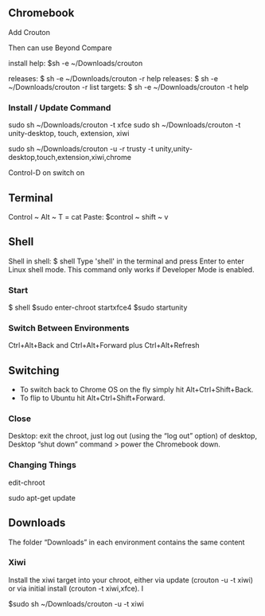 Chromebook
--------------------------------------------------------------------------------

Add Crouton

Then can use Beyond Compare



install help: $sh -e ~/Downloads/crouton

releases: $ sh -e ~/Downloads/crouton -r help
releases: $ sh -e ~/Downloads/crouton -r list
targets: $ sh -e ~/Downloads/crouton -t help

### Install / Update Command 

sudo sh ~/Downloads/crouton  -t xfce
sudo sh ~/Downloads/crouton -t unity-desktop, touch, extension, xiwi

sudo sh ~/Downloads/crouton -u -r trusty -t unity,unity-desktop,touch,extension,xiwi,chrome


Control-D on switch on


## Terminal 

Control ~ Alt ~ T = cat
Paste: $control ~ shift ~ v


## Shell

Shell in shell: $ shell
Type 'shell' in the terminal and press Enter to enter Linux shell mode.
This command only works if Developer Mode is enabled.



### Start


$ shell
$sudo enter-chroot startxfce4
$sudo startunity


### Switch Between Environments

Ctrl+Alt+Back and Ctrl+Alt+Forward plus Ctrl+Alt+Refresh

## Switching 

* To switch back to Chrome OS on the fly simply hit Alt+Ctrl+Shift+Back. 
* To flip to Ubuntu hit Alt+Ctrl+Shift+Forward.


### Close

Desktop: exit the chroot, just log out (using the “log out” option) of desktop, 
Desktop “shut down” command > power the Chromebook down.


### Changing Things

edit-chroot

sudo apt-get update

## Downloads

The folder “Downloads” in each environment contains the same content


### Xiwi
Install the xiwi target into your chroot, either via update (crouton -u -t xiwi) or via initial install (crouton -t xiwi,xfce). I

$sudo sh ~/Downloads/crouton -u -t xiwi
